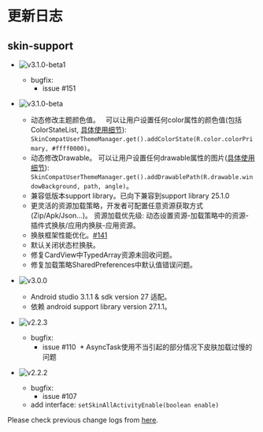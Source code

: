 # 更新日志

## skin-support

* ![v3.1.0-beta1](https://img.shields.io/badge/skin--support-v3.1.0--beta1-green.svg)
  * bugfix:
    * issue #151

* ![v3.1.0-beta](https://img.shields.io/badge/skin--support-v3.1.0--beta-green.svg)
  * 动态修改主题颜色值。
    可以让用户设置任何color属性的颜色值(包括ColorStateList, [具体使用细节](demo/skin-app/src/main/java/com/ximsfei/skindemo/picker/ColorPickerActivity.java)): `SkinCompatUserThemeManager.get().addColorState(R.color.colorPrimary, #ffff0000)`。
  * 动态修改Drawable。
    可以让用户设置任何drawable属性的图片([具体使用细节](demo/skin-app/src/main/java/com/ximsfei/skindemo/picker/DrawablePickerActivity.java)): `SkinCompatUserThemeManager.get().addDrawablePath(R.drawable.windowBackground, path, angle)`。
  * 兼容低版本support library。已向下兼容到support library 25.1.0
  * 更灵活的资源加载策略，开发者可配置任意资源获取方式(Zip/Apk/Json...)。 
    资源加载优先级: 动态设置资源-加载策略中的资源-插件式换肤/应用内换肤-应用资源。
  * 换肤框架性能优化。[#141](https://github.com/ximsfei/Android-skin-support/issues/141)
  * 默认关闭状态栏换肤。
  * 修复CardView中TypedArray资源未回收问题。
  * 修复加载策略SharedPreferences中默认值错误问题。

* ![v3.0.0](https://img.shields.io/badge/skin--support-v3.0.0-green.svg)
  * Android studio 3.1.1 & sdk version 27 适配。
  * 依赖 android support library version 27.1.1。

* ![v2.2.3](https://img.shields.io/badge/skin--support-v2.2.3-green.svg)
  * bugfix:
    * issue #110
  * AsyncTask使用不当引起的部分情况下皮肤加载过慢的问题

* ![v2.2.2](https://img.shields.io/badge/skin--support-v2.2.2-green.svg)
  * bugfix:
    * issue #107
  * add interface: `setSkinAllActivityEnable(boolean enable)`

Please check previous change logs from [here](ChangeLog_before_v2.2.2.md).
